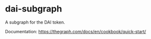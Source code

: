 # dai-subgraph

A subgraph for the DAI token. 

Documentation: https://thegraph.com/docs/en/cookbook/quick-start/
